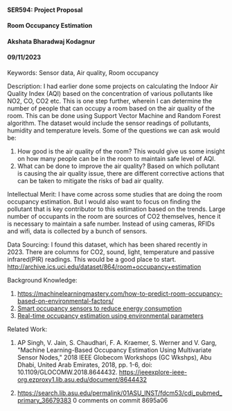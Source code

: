 #### SER594: Project Proposal
#### Room Occupancy Estimation
#### Akshata Bharadwaj Kodagnur
#### 09/11/2023


Keywords: Sensor data, Air quality, Room occupancy

Description: I had earlier done some projects on calculating the Indoor Air Quality Index (AQI) based on the concentration of various pollutants
like NO2, CO, CO2 etc. This is one step further, 
wherein I can determine the number of people that can occupy a room based on the air quality of the room. This can be done using Support Vector Machine and Random Forest algorithm.
The dataset would include the sensor readings of pollutants, humidity and temperature levels.
Some of the questions we can ask would be: 
1. How good is the air quality of the room? This would give us 
some insight on how many people can be in the room to maintain safe level of AQI.
2. What can be done to improve the air quality? Based on which pollutant is causing the air quality issue,
there are different corrective actions that can be taken to mitigate the risks of bad air quality.

Intellectual Merit: I have come across some studies that are doing the room occupancy estimation. 
But I would also want to focus on finding the pollutant that is key contributor to this estimation
based on the trends. Large number of occupants in the room are sources of CO2 themselves,
hence it is necessary to maintain a safe number. Instead of using cameras, RFIDs and wifi, data is collected by a bunch of sensors.

Data Sourcing: I found this dataset, which has been shared recently in 2023. There are columns for CO2, sound, light, temperature and passive infrared(PIR) readings.
This would be a good place to start. 
http://archive.ics.uci.edu/dataset/864/room+occupancy+estimation


Background Knowledge: 
1. https://machinelearningmastery.com/how-to-predict-room-occupancy-based-on-environmental-factors/
2. [Smart occupancy sensors to reduce energy consumption](https://www.sciencedirect.com/science/article/pii/S0378778899000407?casa_token=zkLQKBqlO5QAAAAA:gGAwxiavX79ks3i-igNN7FWAtG1sllEVajgHpXgdiWUrs4NZ7pZQ4Tp0h7m5kNQvgzqaxbmoDQ)
3. [Real-time occupancy estimation using environmental parameters](https://ieeexplore.ieee.org/abstract/document/7280781?casa_token=cWQLCSa6wmgAAAAA:GAwe58o9rbJxj3GoZSpuV8uZeFU17z1Sg5_gPQwqKc1p3VGG3xW5EWIQYFQB2kiyuMTrO0H0)

Related Work: 
1.  AP Singh, V. Jain, S. Chaudhari, F. A. Kraemer, S. Werner and V. Garg, "Machine Learning-Based Occupancy Estimation Using Multivariate Sensor Nodes," 2018 IEEE Globecom Workshops (GC Wkshps), Abu Dhabi, United Arab Emirates, 2018, pp. 1-6, doi: 10.1109/GLOCOMW.2018.8644432.
https://ieeexplore-ieee-org.ezproxy1.lib.asu.edu/document/8644432

2. https://search.lib.asu.edu/permalink/01ASU_INST/fdcm53/cdi_pubmed_primary_36679383
0 comments on commit 8695a06